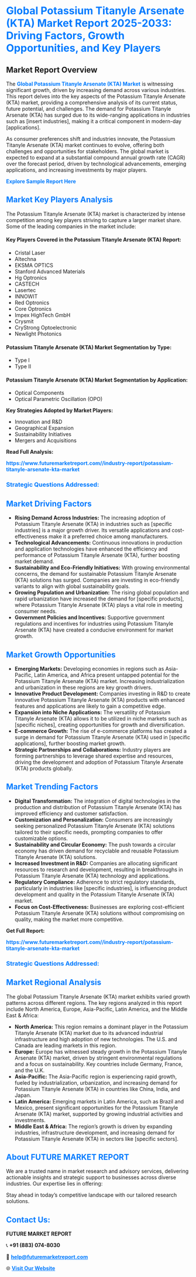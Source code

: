 <h1 style="color: #007BFF;">Global Potassium Titanyle Arsenate (KTA) Market Report 2025-2033: Driving Factors, Growth Opportunities, and Key Players</h1>

<section id="overview">
<h2>Market Report Overview</h2>
<p>The <a href="https://www.futuremarketreport.com//industry-report/potassium-titanyle-arsenate-kta-market" style="color: #007BFF; text-decoration: none;"><strong>Global Potassium Titanyle Arsenate (KTA) Market</strong></a> is witnessing significant growth, driven by increasing demand across various industries. This report delves into the key aspects of the Potassium Titanyle Arsenate (KTA) market, providing a comprehensive analysis of its current status, future potential, and challenges. The demand for Potassium Titanyle Arsenate (KTA) has surged due to its wide-ranging applications in industries such as [insert industries], making it a critical component in modern-day [applications].</p>
<p>As consumer preferences shift and industries innovate, the Potassium Titanyle Arsenate (KTA) market continues to evolve, offering both challenges and opportunities for stakeholders. The global market is expected to expand at a substantial compound annual growth rate (CAGR) over the forecast period, driven by technological advancements, emerging applications, and increasing investments by major players.</p>
</section>

<section id="overview">
<p><a href="https://www.futuremarketreport.com//request-sample/reportId=60043" style="color: #007BFF; text-decoration: none;"><strong>Explore Sample Report Here</strong></a></p>
</section>

<section id="key-players">
<h2 style="color: #007BFF;">Market Key Players Analysis</h2>
<p>The Potassium Titanyle Arsenate (KTA) market is characterized by intense competition among key players striving to capture a larger market share. Some of the leading companies in the market include:</p>
<h4>Key Players Covered in the Potassium Titanyle Arsenate (KTA) Report:</h4>
<ul><li>Cristal Laser</li><li>Altechna</li><li>EKSMA OPTICS</li><li>Stanford Advanced Materials</li><li>Hg Optronics</li><li>CASTECH</li><li>Lasertec</li><li>INNOWIT</li><li>Red Optronics</li><li>Core Optronics</li><li>Impex HighTech GmbH</li><li>Crysmit</li><li>CryStrong Optoelectronic</li><li>Newlight Photonics</li></ul>
<h4>Potassium Titanyle Arsenate (KTA) Market Segmentation by Type:</h4>
<ul><li>Type I</li><li>Type II</li></ul>

<h4>Potassium Titanyle Arsenate (KTA) Market Segmentation by Application:</h4>
<ul><li>Optical Components</li><li>Optical Parametric Oscillation (OPO)</li></ul>
<p><strong>Key Strategies Adopted by Market Players:</strong></p>
<ul>
<li>Innovation and R&D</li>
<li>Geographical Expansion</li>
<li>Sustainability Initiatives</li>
<li>Mergers and Acquisitions</li>
</ul>
</section>

<section>
<p><strong>Read Full Analysis: </strong></p><a href="https://www.futuremarketreport.com//industry-report/potassium-titanyle-arsenate-kta-market" style="color: #007BFF; text-decoration: none;"><strong>https://www.futuremarketreport.com//industry-report/potassium-titanyle-arsenate-kta-market</strong></a>
<h3 style="color: #007BFF;">Strategic Questions Addressed:</h3>
</section>

<section id="driving-factors">
<h2 style="color: #007BFF;">Market Driving Factors</h2>
<ul>
<li><strong>Rising Demand Across Industries:</strong> The increasing adoption of Potassium Titanyle Arsenate (KTA) in industries such as [specific industries] is a major growth driver. Its versatile applications and cost-effectiveness make it a preferred choice among manufacturers.</li>
<li><strong>Technological Advancements:</strong> Continuous innovations in production and application technologies have enhanced the efficiency and performance of Potassium Titanyle Arsenate (KTA), further boosting market demand.</li>
<li><strong>Sustainability and Eco-Friendly Initiatives:</strong> With growing environmental concerns, the demand for sustainable Potassium Titanyle Arsenate (KTA) solutions has surged. Companies are investing in eco-friendly variants to align with global sustainability goals.</li>
<li><strong>Growing Population and Urbanization:</strong> The rising global population and rapid urbanization have increased the demand for [specific products], where Potassium Titanyle Arsenate (KTA) plays a vital role in meeting consumer needs.</li>
<li><strong>Government Policies and Incentives:</strong> Supportive government regulations and incentives for industries using Potassium Titanyle Arsenate (KTA) have created a conducive environment for market growth.</li>
</ul>
</section>

<section id="growth-opportunities">
<h2 style="color: #007BFF;">Market Growth Opportunities</h2>
<ul>
<li><strong>Emerging Markets:</strong> Developing economies in regions such as Asia-Pacific, Latin America, and Africa present untapped potential for the Potassium Titanyle Arsenate (KTA) market. Increasing industrialization and urbanization in these regions are key growth drivers.</li>
<li><strong>Innovative Product Development:</strong> Companies investing in R&D to create innovative Potassium Titanyle Arsenate (KTA) products with enhanced features and applications are likely to gain a competitive edge.</li>
<li><strong>Expansion into Niche Applications:</strong> The versatility of Potassium Titanyle Arsenate (KTA) allows it to be utilized in niche markets such as [specific niches], creating opportunities for growth and diversification.</li>
<li><strong>E-commerce Growth:</strong> The rise of e-commerce platforms has created a surge in demand for Potassium Titanyle Arsenate (KTA) used in [specific applications], further boosting market growth.</li>
<li><strong>Strategic Partnerships and Collaborations:</strong> Industry players are forming partnerships to leverage shared expertise and resources, driving the development and adoption of Potassium Titanyle Arsenate (KTA) products globally.</li>
</ul>
</section>

<section id="trending-factors">
<h2 style="color: #007BFF;">Market Trending Factors</h2>
<ul>
<li><strong>Digital Transformation:</strong> The integration of digital technologies in the production and distribution of Potassium Titanyle Arsenate (KTA) has improved efficiency and customer satisfaction.</li>
<li><strong>Customization and Personalization:</strong> Consumers are increasingly seeking personalized Potassium Titanyle Arsenate (KTA) solutions tailored to their specific needs, prompting companies to offer customizable options.</li>
<li><strong>Sustainability and Circular Economy:</strong> The push towards a circular economy has driven demand for recyclable and reusable Potassium Titanyle Arsenate (KTA) solutions.</li>
<li><strong>Increased Investment in R&D:</strong> Companies are allocating significant resources to research and development, resulting in breakthroughs in Potassium Titanyle Arsenate (KTA) technology and applications.</li>
<li><strong>Regulatory Compliance:</strong> Adherence to strict regulatory standards, particularly in industries like [specific industries], is influencing product development and quality in the Potassium Titanyle Arsenate (KTA) market.</li>
<li><strong>Focus on Cost-Effectiveness:</strong> Businesses are exploring cost-efficient Potassium Titanyle Arsenate (KTA) solutions without compromising on quality, making the market more competitive.</li>
</ul>
</section>

<section>
<p><strong>Get Full Report: </strong></p><a href="https://www.futuremarketreport.com//industry-report/potassium-titanyle-arsenate-kta-market" style="color: #007BFF; text-decoration: none;"><strong>https://www.futuremarketreport.com//industry-report/potassium-titanyle-arsenate-kta-market</strong></a>
<h3 style="color: #007BFF;">Strategic Questions Addressed:</h3>
</section>


<section id="regional-analysis">
<h2 style="color: #007BFF;">Market Regional Analysis</h2>
<p>The global Potassium Titanyle Arsenate (KTA) market exhibits varied growth patterns across different regions. The key regions analyzed in this report include North America, Europe, Asia-Pacific, Latin America, and the Middle East & Africa:</p>
<ul>
<li><strong>North America:</strong> This region remains a dominant player in the Potassium Titanyle Arsenate (KTA) market due to its advanced industrial infrastructure and high adoption of new technologies. The U.S. and Canada are leading markets in this region.</li>
<li><strong>Europe:</strong> Europe has witnessed steady growth in the Potassium Titanyle Arsenate (KTA) market, driven by stringent environmental regulations and a focus on sustainability. Key countries include Germany, France, and the U.K.</li>
<li><strong>Asia-Pacific:</strong> The Asia-Pacific region is experiencing rapid growth, fueled by industrialization, urbanization, and increasing demand for Potassium Titanyle Arsenate (KTA) in countries like China, India, and Japan.</li>
<li><strong>Latin America:</strong> Emerging markets in Latin America, such as Brazil and Mexico, present significant opportunities for the Potassium Titanyle Arsenate (KTA) market, supported by growing industrial activities and investments.</li>
<li><strong>Middle East & Africa:</strong> The region’s growth is driven by expanding industries, infrastructure development, and increasing demand for Potassium Titanyle Arsenate (KTA) in sectors like [specific sectors].</li>
</ul>
</section>

<footer>
<h2 style="color: #007BFF;">About FUTURE MARKET REPORT</h2>
<p>We are a trusted name in market research and advisory services, delivering actionable insights and strategic support to businesses across diverse industries. Our expertise lies in offering:</p>

<p>Stay ahead in today’s competitive landscape with our tailored research solutions.</p>

<h2 style="color: #007BFF;">Contact Us:</h2>
<p><strong>FUTURE MARKET REPORT</strong></p>
<p>📞 <strong>+91 (883) 074-8030</strong></p>
<p>📧 <strong><a href="mailto:help@futuremarketreport.com" style="color: #007BFF;">help@futuremarketreport.com</a></strong></p>
<p>🌐 <strong><a href="https://www.futuremarketreport.com/" style="color: #007BFF;">Visit Our Website</a></strong></p>
</footer>
